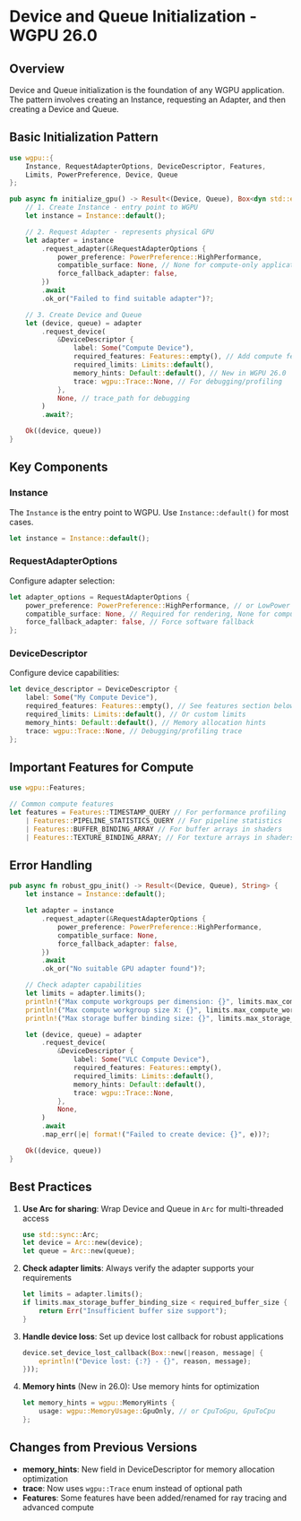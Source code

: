# Device and Queue Initialization - WGPU 26.0

## Overview

Device and Queue initialization is the foundation of any WGPU application. The pattern involves creating an Instance, requesting an Adapter, and then creating a Device and Queue.

## Basic Initialization Pattern

```rust
use wgpu::{
    Instance, RequestAdapterOptions, DeviceDescriptor, Features,
    Limits, PowerPreference, Device, Queue
};

pub async fn initialize_gpu() -> Result<(Device, Queue), Box<dyn std::error::Error>> {
    // 1. Create Instance - entry point to WGPU
    let instance = Instance::default();

    // 2. Request Adapter - represents physical GPU
    let adapter = instance
        .request_adapter(&RequestAdapterOptions {
            power_preference: PowerPreference::HighPerformance,
            compatible_surface: None, // None for compute-only applications
            force_fallback_adapter: false,
        })
        .await
        .ok_or("Failed to find suitable adapter")?;

    // 3. Create Device and Queue
    let (device, queue) = adapter
        .request_device(
            &DeviceDescriptor {
                label: Some("Compute Device"),
                required_features: Features::empty(), // Add compute features as needed
                required_limits: Limits::default(),
                memory_hints: Default::default(), // New in WGPU 26.0
                trace: wgpu::Trace::None, // For debugging/profiling
            },
            None, // trace_path for debugging
        )
        .await?;

    Ok((device, queue))
}
```

## Key Components

### Instance

The `Instance` is the entry point to WGPU. Use `Instance::default()` for most cases.

```rust
let instance = Instance::default();
```

### RequestAdapterOptions

Configure adapter selection:

```rust
let adapter_options = RequestAdapterOptions {
    power_preference: PowerPreference::HighPerformance, // or LowPower
    compatible_surface: None, // Required for rendering, None for compute
    force_fallback_adapter: false, // Force software fallback
};
```

### DeviceDescriptor

Configure device capabilities:

```rust
let device_descriptor = DeviceDescriptor {
    label: Some("My Compute Device"),
    required_features: Features::empty(), // See features section below
    required_limits: Limits::default(), // Or custom limits
    memory_hints: Default::default(), // Memory allocation hints
    trace: wgpu::Trace::None, // Debugging/profiling trace
};
```

## Important Features for Compute

```rust
use wgpu::Features;

// Common compute features
let features = Features::TIMESTAMP_QUERY // For performance profiling
    | Features::PIPELINE_STATISTICS_QUERY // For pipeline statistics
    | Features::BUFFER_BINDING_ARRAY // For buffer arrays in shaders
    | Features::TEXTURE_BINDING_ARRAY; // For texture arrays in shaders
```

## Error Handling

```rust
pub async fn robust_gpu_init() -> Result<(Device, Queue), String> {
    let instance = Instance::default();

    let adapter = instance
        .request_adapter(&RequestAdapterOptions {
            power_preference: PowerPreference::HighPerformance,
            compatible_surface: None,
            force_fallback_adapter: false,
        })
        .await
        .ok_or("No suitable GPU adapter found")?;

    // Check adapter capabilities
    let limits = adapter.limits();
    println!("Max compute workgroups per dimension: {}", limits.max_compute_workgroups_per_dimension);
    println!("Max compute workgroup size X: {}", limits.max_compute_workgroup_size_x);
    println!("Max storage buffer binding size: {}", limits.max_storage_buffer_binding_size);

    let (device, queue) = adapter
        .request_device(
            &DeviceDescriptor {
                label: Some("VLC Compute Device"),
                required_features: Features::empty(),
                required_limits: Limits::default(),
                memory_hints: Default::default(),
                trace: wgpu::Trace::None,
            },
            None,
        )
        .await
        .map_err(|e| format!("Failed to create device: {}", e))?;

    Ok((device, queue))
}
```

## Best Practices

1. **Use Arc for sharing**: Wrap Device and Queue in `Arc` for multi-threaded access
   ```rust
   use std::sync::Arc;
   let device = Arc::new(device);
   let queue = Arc::new(queue);
   ```

2. **Check adapter limits**: Always verify the adapter supports your requirements
   ```rust
   let limits = adapter.limits();
   if limits.max_storage_buffer_binding_size < required_buffer_size {
       return Err("Insufficient buffer size support");
   }
   ```

3. **Handle device loss**: Set up device lost callback for robust applications
   ```rust
   device.set_device_lost_callback(Box::new(|reason, message| {
       eprintln!("Device lost: {:?} - {}", reason, message);
   }));
   ```

4. **Memory hints** (New in 26.0): Use memory hints for optimization
   ```rust
   let memory_hints = wgpu::MemoryHints {
       usage: wgpu::MemoryUsage::GpuOnly, // or CpuToGpu, GpuToCpu
   };
   ```

## Changes from Previous Versions

- **memory_hints**: New field in DeviceDescriptor for memory allocation optimization
- **trace**: Now uses `wgpu::Trace` enum instead of optional path
- **Features**: Some features have been added/renamed for ray tracing and advanced compute